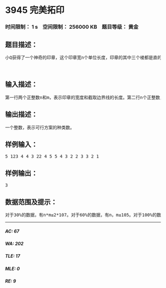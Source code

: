 # 3945 完美拓印   
### 时间限制： 1 s&nbsp;&nbsp;&nbsp;&nbsp;空间限制： 256000 KB&nbsp;&nbsp;&nbsp;&nbsp;题目等级： 黄金  
## 题目描述：  

<pre>
小Q获得了一个神奇的印章，这个印章宽n个单位长度，印章的其中三个棱都是直的，而另外一个方向上，对于每个单位宽度的部分，是一样直的，并且与反方向的棱平行，如下图所示。小Q的印章上有一个不关于中心对称的图形（不一定是上图的Qrz），他现在要在一张地图上拓上印，地图上有一段个m单位长度、近似水平的边界线，但是放大到单位长度时还是有一定的高低差异，但对于单位宽度的部分，是一样直的，与水平轴线垂直，如下图所示。小Q希望自己的印章一边的边缘能恰好地与边界线重合（不能部分重合、不能越过边界线），他现在只可以将印章旋转180度或者不旋转（这样印章可能存在有两边可以与边界线重合的情况），然后平移到适当的位置，问小Q有多少种可行的方案，两种方案不同被定义为两种方案用印章印出的图案互不重合。  


</pre>
  
  
## 输入描述：  

<pre>
第一行两个正整数n和m，表示印章的宽度和截取边界线的长度。第二行n个正整数，表示印章从左到右每个单位宽度对应的两条平行线之间的距离。第三行m个整数，表示所截取边界线从左到右每个单位宽度对应的竖直方向上的坐标。 
</pre>
  
  
## 输出描述：  

<pre>
一个整数，表示可行方案的种类数。 
</pre>
  
  
## 样例输入：  

<pre>
5 123 4 4 3 22 4 5 5 4 3 2 2 3 3 2 1 
</pre>
  
  
## 样例输出：  

<pre>
3 
</pre>
  
  
## 数据范围及提示：  

<pre>
对于30%的数据，有n*m≤2*107。对于60%的数据，有n，m≤105。对于100%的数据，有n,m≤106，所有数字的绝对值不超过109。 
</pre>
  
  
***  

##### AC: 67  
##### WA: 202  
##### TLE: 17  
##### MLE: 0  
##### RE: 9  
